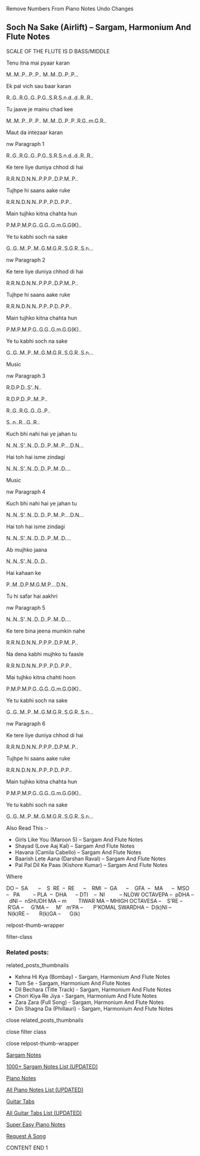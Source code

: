 
Remove Numbers From Piano Notes
Undo Changes



## Soch Na Sake (Airlift) – Sargam, Harmonium And Flute Notes



SCALE OF THE FLUTE IS D BASS/MIDDLE



Tenu itna mai pyaar karan



M..M..P…P..P.. M..M..D..P..P…



Ek pal vich sau baar karan



R..G..R.G..G..P.G..S.R.S.n.d..d..R..R..



Tu jaave je mainu chad kee



M..M..P…P..P.. M..M..D..P..P..R.G..m.G.R..



Maut da intezaar karan



nw Paragraph 1

R..G..R.G..G..P.G..S.R.S.n.d..d..R..R..



Ke tere liye duniya chhod di hai



R.R.N.D.N.N..P.P.P..D.P.M..P..



Tujhpe hi saans aake ruke



R.R.N.D.N.N..P.P..P.D..P.P..



Main tujhko kitna chahta hun



P.M.P.M.P.G..G.G..G.m.G.G(K)..



Ye tu kabhi soch na sake



G..G..M..P..M..G.M.G.R..S.G.R..S.n…

nw Paragraph 2



Ke tere liye duniya chhod di hai



R.R.N.D.N.N..P.P.P..D.P.M..P..



Tujhpe hi saans aake ruke



R.R.N.D.N.N..P.P..P.D..P.P..



Main tujhko kitna chahta hun



P.M.P.M.P.G..G.G..G.m.G.G(K)..



Ye tu kabhi soch na sake



G..G..M..P..M..G.M.G.R..S.G.R..S.n…



Music



nw Paragraph 3

R.D.P.D..S’..N..



R.D.P.D..P..M..P..



R..G..R.G..G..G..P..



S..n..R…G..R..



Kuch bhi nahi hai ye jahan tu



N..N..S’..N..D..D..P..M..P….D.N…



Hai toh hai isme zindagi



N..N..S’..N..D..D..P..M..D….



Music

nw Paragraph 4



Kuch bhi nahi hai ye jahan tu



N..N..S’..N..D..D..P..M..P….D.N…



Hai toh hai isme zindagi



N..N..S’..N..D..D..P..M..D….



Ab mujhko jaana



N..N..S’..N..D..D..



Hai kahaan ke



P..M..D.P.M.G.M.P….D.N..



Tu hi safar hai aakhri



nw Paragraph 5

N..N..S’..N..D..D..P..M..D….



Ke tere bina jeena mumkin nahe



R.R.N.D.N.N..P.P.P..D.P.M..P..



Na dena kabhi mujhko tu faasle



R.R.N.D.N.N..P.P..P.D..P.P..



Mai tujhko kitna chahti hoon



P.M.P.M.P.G..G.G..G.m.G.G(K)..



Ye tu kabhi soch na sake



G..G..M..P..M..G.M.G.R..S.G.R..S.n…

nw Paragraph 6



Ke tere liye duniya chhod di hai



R.R.N.D.N.N..P.P.P..D.P.M..P..



Tujhpe hi saans aake ruke



R.R.N.D.N.N..P.P..P.D..P.P..



Main tujhko kitna chahta hun



P.M.P.M.P.G..G.G..G.m.G.G(K)..



Ye tu kabhi soch na sake



G..G..M..P..M..G.M.G.R..S.G.R..S.n…



Also Read This :-



* Girls Like You (Maroon 5) – Sargam And Flute Notes
* Shayad (Love Aaj Kal) – Sargam And Flute Notes
* Havana (Camila Cabello) – Sargam And Flute Notes
* Baarish Lete Aana (Darshan Raval) – Sargam And Flute Notes
* Pal Pal Dil Ke Paas (Kishore Kumar) – Sargam And Flute Notes

Where



DO –  SA       –    S  RE  –  RE      –    RMI  –  GA      –    GFA  –   MA      –  MSO  –   PA         – PLA  –  DHA      – DTI    –  NI          – NLOW OCTAVEPA –  pDHA –  dNI –  nSHUDH MA – m        TIWAR MA – MHIGH OCTAVESA –    S’RE –     R’GA –     G’MA –     M’   m’PA –       P’KOMAL SWARDHA –  D(k)NI –       N(k)RE –       R(k)GA –      G(k)



relpost-thumb-wrapper

filter-class

### Related posts:

related_posts_thumbnails

* Kehna Hi Kya (Bombay) - Sargam, Harmonium And Flute Notes
* Tum Se - Sargam, Harmonium And Flute Notes
* Dil Bechara (Title Track) - Sargam, Harmonium And Flute Notes
* Chori Kiya Re Jiya -  Sargam, Harmonium And Flute Notes
* Zara Zara (Full Song) - Sargam, Harmonium And Flute Notes
* Din Shagna Da (Phillauri) - Sargam, Harmonium And Flute Notes

close related_posts_thumbnails

close filter class

close relpost-thumb-wrapper

[Sargam Notes](https://www.notationsworld.com/sargam-notes.html)

[1000+ Sargam Notes List (UPDATED)](https://www.notationsworld.com/all-songs-list-sargam-notes.html)

[Piano Notes](https://www.notationsworld.com/piano-notes.html)

[All Piano Notes List (UPDATED)](https://www.notationsworld.com/all-songs-list-piano-notes.html)

[Guitar Tabs](https://www.notationsworld.com/guitar-tabs.html)

[All Guitar Tabs List (UPDATED)](https://www.notationsworld.com/all-songs-list-guitar-tabs.html)

[Super Easy Piano Notes](https://studywall.in/)

[Request A Song](https://www.notationsworld.com/request-a-song.html)

CONTENT END 1

